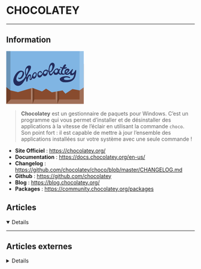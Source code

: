 # CHOCOLATEY
---

## <i class="fa-solid fa-hashtag"></i> Information

![Logo](../../_media/apps/chocolatey/chocolatey_logo.svg ':size=250 :no-zoom')


> <i class="fa-solid fa-quote-left"></i> **Chocolatey** est un gestionnaire de paquets pour Windows. C’est un programme qui vous permet d’installer et de désinstaller des applications à la vitesse de l’éclair en utilisant la commande `choco`. Son point fort : il est capable de mettre à jour l’ensemble des applications installées sur votre système avec une seule commande ! <i class="fa-solid fa-quote-left fa-rotate-180"></i>


- <i class="fa-solid fa-globe"></i> **Site Officiel** : https://chocolatey.org/
- <i class="fa-solid fa-book"></i> **Documentation** : https://docs.chocolatey.org/en-us/
- <i class="fa-solid fa-file-circle-question"></i> **Changelog** : https://github.com/chocolatey/choco/blob/master/CHANGELOG.md
- <i class="fa-brands fa-github"></i> **Github** : https://github.com/chocolatey
- <i class="fab fa-blogger-b"></i> **Blog** : https://blog.chocolatey.org/
- <i class="fas fa-tools"></i> **Packages** : https://community.chocolatey.org/packages


## <i class="fa-regular fa-newspaper"></i> Articles

<details open>

</details>

---

## <i class="fa-solid fa-glasses"></i> Articles externes

<details>

- [Build and install local Chocolatey packages with PowerShell](https://4sysops.com/archives/build-and-install-local-chocolatey-packages-with-powershell/)
- [Chocolatey : comment créer un dépôt local pour les paquets ?](https://www.it-connect.fr/chocolatey-comment-creer-un-depot-local-pour-les-paquets/)
- [Chocolatey : le gestionnaire de paquets pour Windows](https://lecrabeinfo.net/chocolatey-gestionnaire-paquets-windows.html)
- [CHOCOLATEY : LE GESTIONNAIRE DE PAQUETS POUR WINDOWS](https://www.malekal.com/chocolatey-gestionnaire-paquets-windows/)
- [Comment déployer un logiciel avec Chocolatey ?](https://www.it-connect.fr/comment-deployer-un-logiciel-avec-chocolatey/)
- [Get started with an open source Windows package manager: Chocolatey](https://opensource.com/article/20/3/chocolatey)
- [How To Install and Use Chocolatey Package Manager For Windows?](https://www.poftut.com/how-to-install-and-use-chocolatey-package-manager-for-windows/)
- [How to Install Windows Software Using Chocolatey](https://www.petri.com/how-to-install-windows-software-using-chocolatey)
- [Installation de Chocolatey et guide d’utilisation](https://www.numetopia.fr/installation-de-chocolatey-guide-dutilisation/)
- [Managing Windows Software Using Chocolatey](https://www.petri.com/managing-windows-software-using-chocolatey)
- [Package Management in Windows Using Chocolatey](https://www.petri.com/what-is-chocolatey-and-should-i-use-it-in-my-environment)
- [Software deployment with PowerShell and Chocolatey](https://4sysops.com/archives/software-deployment-with-powershell-and-chocolatey/)
- [Tips of ze WeeK : Chocolatey, Gestionnaire de paquets pour Windows](https://www.grottedubarbu.fr/chocolatey-package-manager-windows/)
- [Understanding Chocolatey NuGet packages](https://4sysops.com/archives/understanding-chocolatey-nuget-packages/)
- [Utilisation d’une liste d’installation pour Chocolatey](https://www.it-connect.fr/utilisation-dune-liste-dinstallation-pour-chocolatey/)

</details>
